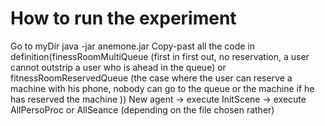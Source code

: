 # How to run the experiment
Go to myDir
java -jar anemone.jar
Copy-past all the code in definition(finessRoomMultiQueue (first in first out, no reservation, a user cannot outstrip a user who is ahead in the queue) or fitnessRoomReservedQueue (the case where the user can reserve a machine with his phone, nobody can go to the queue or the machine if he has reserved the machine ))
New agent -> execute InitScene
-> execute AllPersoProc or AllSeance (depending on the file chosen rather)